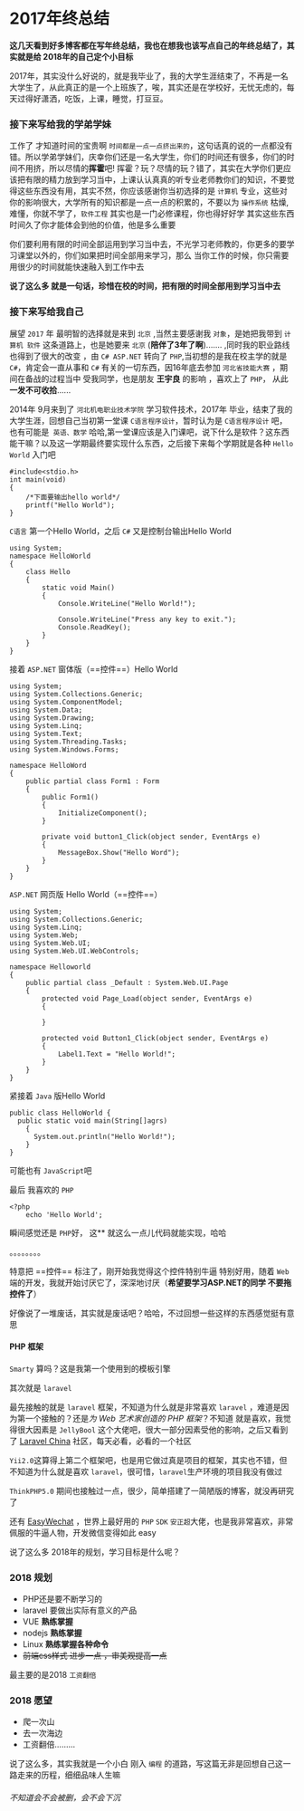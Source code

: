 # 2017年终总结

**这几天看到好多博客都在写年终总结，我也在想我也该写点自己的年终总结了，其实就是给 2018年的自己定个小目标**


2017年，其实没什么好说的，就是我毕业了，我的大学生涯结束了，不再是一名大学生了，从此真正的是一个上班族了，唉，其实还是在学校好，无忧无虑的，每天过得好潇洒，吃饭，上课，睡觉，打豆豆。

### 接下来写给我的学弟学妹

工作了 才知道时间的宝贵啊  `时间都是一点一点挤出来的`，这句话真的说的一点都没有错。所以学弟学妹们，庆幸你们还是一名大学生，你们的时间还有很多，你们的时间不用挤，所以尽情的**挥霍**吧! 挥霍？玩？尽情的玩？错了，其实在大学你们更应该把有限的精力放到学习当中，上课认认真真的听专业老师教你们的知识，不要觉得这些东西没有用，其实不然，你应该感谢你当初选择的是 `计算机` 专业，这些对你的影响很大，大学所有的知识都是一点一点的积累的，不要以为 `操作系统` 枯燥,难懂，你就不学了，`软件工程` 其实也是一门必修课程，你也得好好学 其实这些东西时间久了你才能体会到他的价值，他是多么重要

你们要利用有限的时间全部运用到学习当中去，不光学习老师教的，你更多的要学习课堂以外的，你们如果把时间全部用来学习，那么 当你工作的时候，你只需要用很少的时间就能快速融入到工作中去

**说了这么多 就是一句话，珍惜在校的时间，把有限的时间全部用到学习当中去**

### 接下来写给我自己

展望 `2017` 年 最明智的选择就是来到 `北京` ,当然主要感谢我 `对象`，是她把我带到 `计算机 软件` 这条道路上，也是她要来 `北京` (**陪伴了3年了啊**)....... ,同时我的职业路线也得到了很大的改变 ，由 `C# ASP.NET` 转向了 `PHP`,当初想的是我在校主学的就是 `C#`，肯定会一直从事和 `C#` 有关的一切东西，因16年底去参加 `河北省技能大赛` ，期间在备战的过程当中 受我同学，也是朋友 **王宇良** 的影响 ，喜欢上了 `PHP`，  从此**一发不可收拾**......


2014年 9月来到了 `河北机电职业技术学院` 学习软件技术，2017年 毕业，结束了我的大学生涯，回想自己当初第一堂课 `C语言程序设计`，暂时认为是 `C语言程序设计` 吧，也有可能是` 英语、数学`  哈哈,第一堂课应该是入门课吧，说下什么是软件？这东西能干嘛？以及这一学期最终要实现什么东西，之后接下来每个学期就是各种 `Hello World` 入门吧

```
#include<stdio.h>
int main(void)
{
    /*下面要输出hello world*/
    printf("Hello World");
}

```
`C语言` 第一个Hello World，之后 `C#` 又是控制台输出Hello World
```
using System;
namespace HelloWorld
{
    class Hello 
    {
        static void Main() 
        {
            Console.WriteLine("Hello World!");

            Console.WriteLine("Press any key to exit.");
            Console.ReadKey();
        }
    }
}
```

接着 `ASP.NET` 窗体版（==控件==）Hello World

```
using System;
using System.Collections.Generic;
using System.ComponentModel;
using System.Data;
using System.Drawing;
using System.Linq;
using System.Text;
using System.Threading.Tasks;
using System.Windows.Forms;

namespace HelloWord
{
    public partial class Form1 : Form
    {
        public Form1()
        {
            InitializeComponent();
        }

        private void button1_Click(object sender, EventArgs e)
        {
            MessageBox.Show("Hello Word");
        }
    }
}
```

`ASP.NET` 网页版 Hello World（==控件==）
```
using System;  
using System.Collections.Generic;  
using System.Linq;  
using System.Web;  
using System.Web.UI;  
using System.Web.UI.WebControls;  
  
namespace Helloworld  
{  
    public partial class _Default : System.Web.UI.Page  
    {  
        protected void Page_Load(object sender, EventArgs e)  
        {  
  
        }  
  
        protected void Button1_Click(object sender, EventArgs e)  
        {  
            Label1.Text = "Hello World!";  
        }  
    }  
}
```

紧接着 `Java` 版Hello World  

```
public class HelloWorld {
  public static void main(String[]agrs)
    {
      System.out.println("Hello World!");
    }
}
```
可能也有 `JavaScript`吧

最后 我喜欢的 `PHP`
```
<?php
    echo 'Hello World';

```
瞬间感觉还是 `PHP`好， 这** 就这么一点儿代码就能实现，哈哈

。。。。。。。。

特意把 ==控件== 标注了，刚开始我觉得这个控件特别牛逼 特别好用，随着  `Web` 端的开发，我就开始讨厌它了，深深地讨厌（**希望要学习ASP.NET的同学 不要拖控件了**）

好像说了一堆废话，其实就是废话吧？哈哈，不过回想一些这样的东西感觉挺有意思

#### PHP 框架
`Smarty`  算吗？这是我第一个使用到的模板引擎

其次就是 `laravel`

最先接触的就是 `laravel` 框架，不知道为什么就是非常喜欢 `laravel` ，难道是因为第一个接触的？还是*为 Web 艺术家创造的 PHP 框架*？不知道 就是喜欢，我觉得很大因素是 `JellyBool` 这个大佬吧，很大一部分因素受他的影响，之后又看到了 [Laravel China](https://laravel-china.org/) 社区，每天必看，必看的一个社区

`Yii2.0`这算得上第二个框架吧，也是用它做过真是项目的框架，其实也不错，但不知道为什么就是喜欢 `laravel`，很可惜，`laravel`生产环境的项目我没有做过

`ThinkPHP5.0` 期间也接触过一点，很少，简单搭建了一简陋版的博客，就没再研究了

还有  [EasyWechat](https://www.easywechat.com/) ，世界上最好用的 `PHP` `SDK` `安正超`大佬，也是我非常喜欢，非常佩服的牛逼人物，开发微信变得如此  easy


说了这么多 2018年的规划，学习目标是什么呢？

### 2018 规划
* PHP还是要不断学习的
* laravel 要做出实际有意义的产品
* VUE **熟练掌握**
* nodejs **熟练掌握**
* Linux **熟练掌握各种命令**
* ~~前端css样式 进步一点 ，审美观提高一点~~

 最主要的是2018 `工资翻倍`

### 2018 愿望
* 爬一次山
* 去一次海边
* 工资翻倍.........


说了这么多，其实我就是一个小白 刚入 `编程` 的道路，写这篇无非是回想自己这一路走来的历程，细细品味人生嘛



###### 不知道会不会被删，会不会下沉













